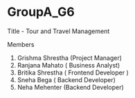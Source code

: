# GroupA_G6
Title - Tour and Travel Management

Members
1. Grishma Shrestha (Project Manager)
2. Ranjana Mahato ( Business Analyst) 
3. Britika Shrestha ( Frontend Developer )
4. Sneha Bega ( Backend Developer)
5. Neha Mehenter (Backend Developer)

